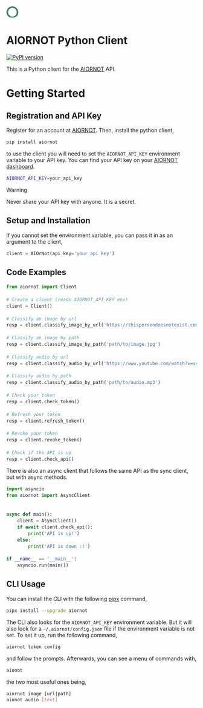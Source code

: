 ![AIORNOT Logo](./centered_logo_32x32.png)
# AIORNOT Python Client

[![PyPI version](https://badge.fury.io/py/aiornot.svg)](https://badge.fury.io/py/aiornot)

This is a Python client for the [AIORNOT](https://aiornot.com) API.

# Getting Started

## Registration and API Key

Register for an account at [AIORNOT](https://aiornot.com). Then, install the python client,

```bash
pip install aiornot
```

to use the client you will need to set the `AIORNOT_API_KEY` environment variable to your API key. You can find your API key on your [AIORNOT dashboard](https://aiornot.com/dashboard/api).

```bash
AIORNOT_API_KEY=your_api_key
```

> [!WARNING]  
> Never share your API key with anyone. It is a secret.

## Setup and Installation


If you cannot set the environment variable, you can pass it in as an argument to the client,

```python
client = AIOrNot(api_key='your_api_key')
```

## Code Examples

```python
from aiornot import Client

# Create a client (reads AIORNOT_API_KEY env)
client = Client()

# Classify an image by url
resp = client.classify_image_by_url('https://thispersondoesnotexist.com')

# Classify an image by path
resp = client.classify_image_by_path('path/to/image.jpg')

# Classify audio by url
resp = client.classify_audio_by_url('https://www.youtube.com/watch?v=v4WiI4es_UI')

# Classify audio by path
resp = client.classify_audio_by_path('path/to/audio.mp3')

# Check your token
resp = client.check_token()

# Refresh your token
resp = client.refresh_token()

# Revoke your token
resp = client.revoke_token()

# Check if the API is up
resp = client.check_api()
```

There is also an async client that follows the same API as the sync client, but with async methods.

```python
import asyncio
from aiornot import AsyncClient


async def main():
    client = AsyncClient()
    if await client.check_api():
        print('API is up!')
    else:
        print('API is down :(')

if __name__ == '__main__':
    asyncio.run(main())
```


## CLI Usage

You can install the CLI with the following [pipx](https://pypa.github.io/pipx/) command,

```bash
pipx install --upgrade aiornot
```

The CLI also looks for the `AIORNOT_API_KEY` environment variable. But it will also
look for a `~/.aiornot/config.json` file if the environment variable is not set. To
set it up, run the following command,

```bash
aiornot token config
``````

and follow the prompts. Afterwards, you can see a menu of commands with,

```bash
aionot
```

the two most useful ones being,

```bash
aiornot image [url|path]
aionot audio [text]
```